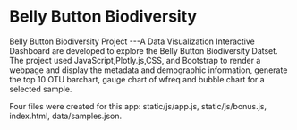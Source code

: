 # Belly Button Biodiversity
Belly Button Biodiversity Project ---A Data Visualization Interactive Dashboard are developed to explore 
the Belly Button Biodiversity Datset. The project used JavaScript,Plotly.js,CSS, and Bootstrap to render a webpage and display 
the metadata and demographic information, generate the top 10 OTU barchart, gauge chart of wfreq and bubble 
chart for a selected sample.

Four files were created for this app: static/js/app.js, static/js/bonus.js, index.html, data/samples.json.
